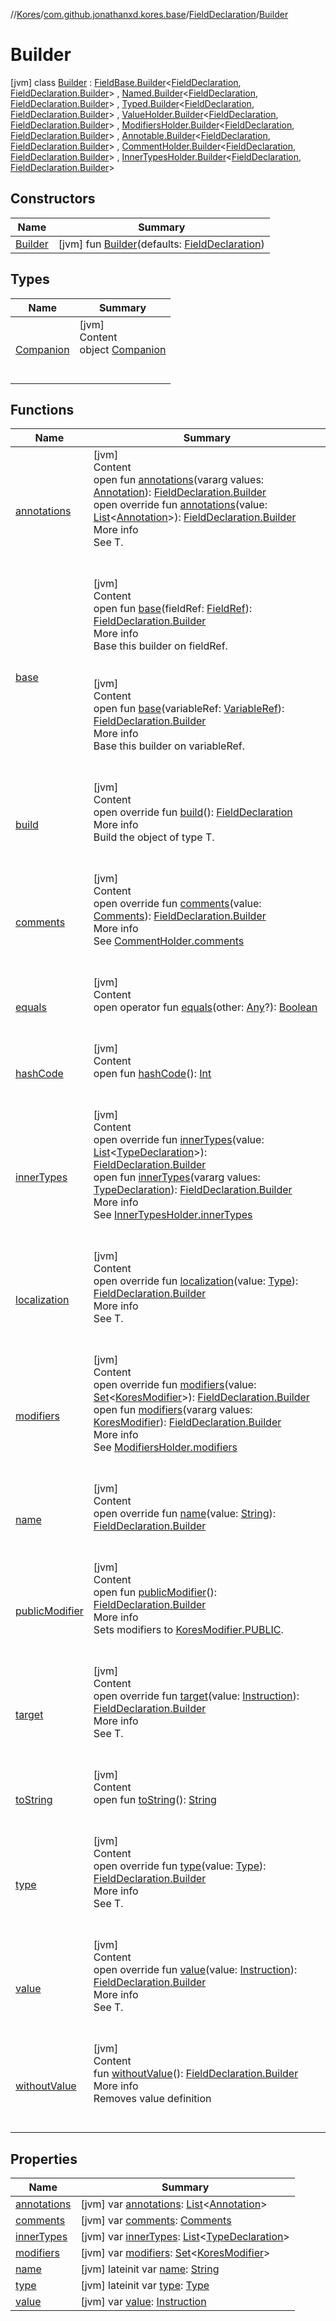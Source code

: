 //[Kores](../../../index.md)/[com.github.jonathanxd.kores.base](../../index.md)/[FieldDeclaration](../index.md)/[Builder](index.md)



# Builder  
 [jvm] class [Builder](index.md) : [FieldBase.Builder](../../-field-base/-builder/index.md)<[FieldDeclaration](../index.md), [FieldDeclaration.Builder](index.md)> , [Named.Builder](../../-named/-builder/index.md)<[FieldDeclaration](../index.md), [FieldDeclaration.Builder](index.md)> , [Typed.Builder](../../-typed/-builder/index.md)<[FieldDeclaration](../index.md), [FieldDeclaration.Builder](index.md)> , [ValueHolder.Builder](../../-value-holder/-builder/index.md)<[FieldDeclaration](../index.md), [FieldDeclaration.Builder](index.md)> , [ModifiersHolder.Builder](../../-modifiers-holder/-builder/index.md)<[FieldDeclaration](../index.md), [FieldDeclaration.Builder](index.md)> , [Annotable.Builder](../../-annotable/-builder/index.md)<[FieldDeclaration](../index.md), [FieldDeclaration.Builder](index.md)> , [CommentHolder.Builder](../../../com.github.jonathanxd.kores.base.comment/-comment-holder/-builder/index.md)<[FieldDeclaration](../index.md), [FieldDeclaration.Builder](index.md)> , [InnerTypesHolder.Builder](../../-inner-types-holder/-builder/index.md)<[FieldDeclaration](../index.md), [FieldDeclaration.Builder](index.md)>    


## Constructors  
  
|  Name|  Summary| 
|---|---|
| <a name="com.github.jonathanxd.kores.base/FieldDeclaration.Builder/Builder/#com.github.jonathanxd.kores.base.FieldDeclaration/PointingToDeclaration/"></a>[Builder](-builder.md)| <a name="com.github.jonathanxd.kores.base/FieldDeclaration.Builder/Builder/#com.github.jonathanxd.kores.base.FieldDeclaration/PointingToDeclaration/"></a> [jvm] fun [Builder](-builder.md)(defaults: [FieldDeclaration](../index.md))   <br>


## Types  
  
|  Name|  Summary| 
|---|---|
| <a name="com.github.jonathanxd.kores.base/FieldDeclaration.Builder.Companion///PointingToDeclaration/"></a>[Companion](-companion/index.md)| <a name="com.github.jonathanxd.kores.base/FieldDeclaration.Builder.Companion///PointingToDeclaration/"></a>[jvm]  <br>Content  <br>object [Companion](-companion/index.md)  <br><br><br>


## Functions  
  
|  Name|  Summary| 
|---|---|
| <a name="com.github.jonathanxd.kores.base/Annotable.Builder/annotations/#kotlin.Array[com.github.jonathanxd.kores.base.Annotation]/PointingToDeclaration/"></a>[annotations](../../-annotable/-builder/annotations.md)| <a name="com.github.jonathanxd.kores.base/Annotable.Builder/annotations/#kotlin.Array[com.github.jonathanxd.kores.base.Annotation]/PointingToDeclaration/"></a>[jvm]  <br>Content  <br>open fun [annotations](../../-annotable/-builder/annotations.md)(vararg values: [Annotation](../../-annotation/index.md)): [FieldDeclaration.Builder](index.md)  <br>open override fun [annotations](annotations.md)(value: [List](https://kotlinlang.org/api/latest/jvm/stdlib/kotlin.collections/-list/index.html)<[Annotation](../../-annotation/index.md)>): [FieldDeclaration.Builder](index.md)  <br>More info  <br>See T.  <br><br><br>
| <a name="com.github.jonathanxd.kores.base/FieldBase.Builder/base/#com.github.jonathanxd.kores.common.FieldRef/PointingToDeclaration/"></a>[base](../../-field-base/-builder/base.md)| <a name="com.github.jonathanxd.kores.base/FieldBase.Builder/base/#com.github.jonathanxd.kores.common.FieldRef/PointingToDeclaration/"></a>[jvm]  <br>Content  <br>open fun [base](../../-field-base/-builder/base.md)(fieldRef: [FieldRef](../../../com.github.jonathanxd.kores.common/-field-ref/index.md)): [FieldDeclaration.Builder](index.md)  <br>More info  <br>Base this builder on fieldRef.  <br><br><br>[jvm]  <br>Content  <br>open fun [base](../../-field-base/-builder/base.md)(variableRef: [VariableRef](../../../com.github.jonathanxd.kores.common/-variable-ref/index.md)): [FieldDeclaration.Builder](index.md)  <br>More info  <br>Base this builder on variableRef.  <br><br><br>
| <a name="com.github.jonathanxd.kores.base/FieldDeclaration.Builder/build/#/PointingToDeclaration/"></a>[build](build.md)| <a name="com.github.jonathanxd.kores.base/FieldDeclaration.Builder/build/#/PointingToDeclaration/"></a>[jvm]  <br>Content  <br>open override fun [build](build.md)(): [FieldDeclaration](../index.md)  <br>More info  <br>Build the object of type T.  <br><br><br>
| <a name="com.github.jonathanxd.kores.base/FieldDeclaration.Builder/comments/#com.github.jonathanxd.kores.base.comment.Comments/PointingToDeclaration/"></a>[comments](comments.md)| <a name="com.github.jonathanxd.kores.base/FieldDeclaration.Builder/comments/#com.github.jonathanxd.kores.base.comment.Comments/PointingToDeclaration/"></a>[jvm]  <br>Content  <br>open override fun [comments](comments.md)(value: [Comments](../../../com.github.jonathanxd.kores.base.comment/-comments/index.md)): [FieldDeclaration.Builder](index.md)  <br>More info  <br>See [CommentHolder.comments](../../../com.github.jonathanxd.kores.base.comment/-comment-holder/comments.md)  <br><br><br>
| <a name="kotlin/Any/equals/#kotlin.Any?/PointingToDeclaration/"></a>[equals](../../../com.github.jonathanxd.kores.util/-simple-resolver/index.md#%5Bkotlin%2FAny%2Fequals%2F%23kotlin.Any%3F%2FPointingToDeclaration%2F%5D%2FFunctions%2F-1211764316)| <a name="kotlin/Any/equals/#kotlin.Any?/PointingToDeclaration/"></a>[jvm]  <br>Content  <br>open operator fun [equals](../../../com.github.jonathanxd.kores.util/-simple-resolver/index.md#%5Bkotlin%2FAny%2Fequals%2F%23kotlin.Any%3F%2FPointingToDeclaration%2F%5D%2FFunctions%2F-1211764316)(other: [Any](https://kotlinlang.org/api/latest/jvm/stdlib/kotlin/-any/index.html)?): [Boolean](https://kotlinlang.org/api/latest/jvm/stdlib/kotlin/-boolean/index.html)  <br><br><br>
| <a name="kotlin/Any/hashCode/#/PointingToDeclaration/"></a>[hashCode](../../../com.github.jonathanxd.kores.util/-simple-resolver/index.md#%5Bkotlin%2FAny%2FhashCode%2F%23%2FPointingToDeclaration%2F%5D%2FFunctions%2F-1211764316)| <a name="kotlin/Any/hashCode/#/PointingToDeclaration/"></a>[jvm]  <br>Content  <br>open fun [hashCode](../../../com.github.jonathanxd.kores.util/-simple-resolver/index.md#%5Bkotlin%2FAny%2FhashCode%2F%23%2FPointingToDeclaration%2F%5D%2FFunctions%2F-1211764316)(): [Int](https://kotlinlang.org/api/latest/jvm/stdlib/kotlin/-int/index.html)  <br><br><br>
| <a name="com.github.jonathanxd.kores.base/FieldDeclaration.Builder/innerTypes/#kotlin.collections.List[com.github.jonathanxd.kores.base.TypeDeclaration]/PointingToDeclaration/"></a>[innerTypes](inner-types.md)| <a name="com.github.jonathanxd.kores.base/FieldDeclaration.Builder/innerTypes/#kotlin.collections.List[com.github.jonathanxd.kores.base.TypeDeclaration]/PointingToDeclaration/"></a>[jvm]  <br>Content  <br>open override fun [innerTypes](inner-types.md)(value: [List](https://kotlinlang.org/api/latest/jvm/stdlib/kotlin.collections/-list/index.html)<[TypeDeclaration](../../-type-declaration/index.md)>): [FieldDeclaration.Builder](index.md)  <br>open fun [innerTypes](../../-inner-types-holder/-builder/inner-types.md)(vararg values: [TypeDeclaration](../../-type-declaration/index.md)): [FieldDeclaration.Builder](index.md)  <br>More info  <br>See [InnerTypesHolder.innerTypes](../../-inner-types-holder/inner-types.md)  <br><br><br>
| <a name="com.github.jonathanxd.kores.base/FieldDeclaration.Builder/localization/#java.lang.reflect.Type/PointingToDeclaration/"></a>[localization](localization.md)| <a name="com.github.jonathanxd.kores.base/FieldDeclaration.Builder/localization/#java.lang.reflect.Type/PointingToDeclaration/"></a>[jvm]  <br>Content  <br>open override fun [localization](localization.md)(value: [Type](https://docs.oracle.com/javase/8/docs/api/java/lang/reflect/Type.html)): [FieldDeclaration.Builder](index.md)  <br>More info  <br>See T.  <br><br><br>
| <a name="com.github.jonathanxd.kores.base/FieldDeclaration.Builder/modifiers/#kotlin.collections.Set[com.github.jonathanxd.kores.base.KoresModifier]/PointingToDeclaration/"></a>[modifiers](modifiers.md)| <a name="com.github.jonathanxd.kores.base/FieldDeclaration.Builder/modifiers/#kotlin.collections.Set[com.github.jonathanxd.kores.base.KoresModifier]/PointingToDeclaration/"></a>[jvm]  <br>Content  <br>open override fun [modifiers](modifiers.md)(value: [Set](https://kotlinlang.org/api/latest/jvm/stdlib/kotlin.collections/-set/index.html)<[KoresModifier](../../-kores-modifier/index.md)>): [FieldDeclaration.Builder](index.md)  <br>open fun [modifiers](../../-modifiers-holder/-builder/modifiers.md)(vararg values: [KoresModifier](../../-kores-modifier/index.md)): [FieldDeclaration.Builder](index.md)  <br>More info  <br>See [ModifiersHolder.modifiers](../../-modifiers-holder/modifiers.md)  <br><br><br>
| <a name="com.github.jonathanxd.kores.base/FieldDeclaration.Builder/name/#kotlin.String/PointingToDeclaration/"></a>[name](name.md)| <a name="com.github.jonathanxd.kores.base/FieldDeclaration.Builder/name/#kotlin.String/PointingToDeclaration/"></a>[jvm]  <br>Content  <br>open override fun [name](name.md)(value: [String](https://kotlinlang.org/api/latest/jvm/stdlib/kotlin/-string/index.html)): [FieldDeclaration.Builder](index.md)  <br><br><br>
| <a name="com.github.jonathanxd.kores.base/ModifiersHolder.Builder/publicModifier/#/PointingToDeclaration/"></a>[publicModifier](../../-modifiers-holder/-builder/public-modifier.md)| <a name="com.github.jonathanxd.kores.base/ModifiersHolder.Builder/publicModifier/#/PointingToDeclaration/"></a>[jvm]  <br>Content  <br>open fun [publicModifier](../../-modifiers-holder/-builder/public-modifier.md)(): [FieldDeclaration.Builder](index.md)  <br>More info  <br>Sets modifiers to [KoresModifier.PUBLIC](../../-kores-modifier/-p-u-b-l-i-c/index.md).  <br><br><br>
| <a name="com.github.jonathanxd.kores.base/FieldDeclaration.Builder/target/#com.github.jonathanxd.kores.Instruction/PointingToDeclaration/"></a>[target](target.md)| <a name="com.github.jonathanxd.kores.base/FieldDeclaration.Builder/target/#com.github.jonathanxd.kores.Instruction/PointingToDeclaration/"></a>[jvm]  <br>Content  <br>open override fun [target](target.md)(value: [Instruction](../../../com.github.jonathanxd.kores/-instruction/index.md)): [FieldDeclaration.Builder](index.md)  <br>More info  <br>See T.  <br><br><br>
| <a name="kotlin/Any/toString/#/PointingToDeclaration/"></a>[toString](../../../com.github.jonathanxd.kores.util/-simple-resolver/index.md#%5Bkotlin%2FAny%2FtoString%2F%23%2FPointingToDeclaration%2F%5D%2FFunctions%2F-1211764316)| <a name="kotlin/Any/toString/#/PointingToDeclaration/"></a>[jvm]  <br>Content  <br>open fun [toString](../../../com.github.jonathanxd.kores.util/-simple-resolver/index.md#%5Bkotlin%2FAny%2FtoString%2F%23%2FPointingToDeclaration%2F%5D%2FFunctions%2F-1211764316)(): [String](https://kotlinlang.org/api/latest/jvm/stdlib/kotlin/-string/index.html)  <br><br><br>
| <a name="com.github.jonathanxd.kores.base/FieldDeclaration.Builder/type/#java.lang.reflect.Type/PointingToDeclaration/"></a>[type](type.md)| <a name="com.github.jonathanxd.kores.base/FieldDeclaration.Builder/type/#java.lang.reflect.Type/PointingToDeclaration/"></a>[jvm]  <br>Content  <br>open override fun [type](type.md)(value: [Type](https://docs.oracle.com/javase/8/docs/api/java/lang/reflect/Type.html)): [FieldDeclaration.Builder](index.md)  <br>More info  <br>See T.  <br><br><br>
| <a name="com.github.jonathanxd.kores.base/FieldDeclaration.Builder/value/#com.github.jonathanxd.kores.Instruction/PointingToDeclaration/"></a>[value](value.md)| <a name="com.github.jonathanxd.kores.base/FieldDeclaration.Builder/value/#com.github.jonathanxd.kores.Instruction/PointingToDeclaration/"></a>[jvm]  <br>Content  <br>open override fun [value](value.md)(value: [Instruction](../../../com.github.jonathanxd.kores/-instruction/index.md)): [FieldDeclaration.Builder](index.md)  <br>More info  <br>See T.  <br><br><br>
| <a name="com.github.jonathanxd.kores.base/FieldDeclaration.Builder/withoutValue/#/PointingToDeclaration/"></a>[withoutValue](without-value.md)| <a name="com.github.jonathanxd.kores.base/FieldDeclaration.Builder/withoutValue/#/PointingToDeclaration/"></a>[jvm]  <br>Content  <br>fun [withoutValue](without-value.md)(): [FieldDeclaration.Builder](index.md)  <br>More info  <br>Removes value definition  <br><br><br>


## Properties  
  
|  Name|  Summary| 
|---|---|
| <a name="com.github.jonathanxd.kores.base/FieldDeclaration.Builder/annotations/#/PointingToDeclaration/"></a>[annotations](annotations.md)| <a name="com.github.jonathanxd.kores.base/FieldDeclaration.Builder/annotations/#/PointingToDeclaration/"></a> [jvm] var [annotations](annotations.md): [List](https://kotlinlang.org/api/latest/jvm/stdlib/kotlin.collections/-list/index.html)<[Annotation](../../-annotation/index.md)>   <br>
| <a name="com.github.jonathanxd.kores.base/FieldDeclaration.Builder/comments/#/PointingToDeclaration/"></a>[comments](comments.md)| <a name="com.github.jonathanxd.kores.base/FieldDeclaration.Builder/comments/#/PointingToDeclaration/"></a> [jvm] var [comments](comments.md): [Comments](../../../com.github.jonathanxd.kores.base.comment/-comments/index.md)   <br>
| <a name="com.github.jonathanxd.kores.base/FieldDeclaration.Builder/innerTypes/#/PointingToDeclaration/"></a>[innerTypes](inner-types.md)| <a name="com.github.jonathanxd.kores.base/FieldDeclaration.Builder/innerTypes/#/PointingToDeclaration/"></a> [jvm] var [innerTypes](inner-types.md): [List](https://kotlinlang.org/api/latest/jvm/stdlib/kotlin.collections/-list/index.html)<[TypeDeclaration](../../-type-declaration/index.md)>   <br>
| <a name="com.github.jonathanxd.kores.base/FieldDeclaration.Builder/modifiers/#/PointingToDeclaration/"></a>[modifiers](modifiers.md)| <a name="com.github.jonathanxd.kores.base/FieldDeclaration.Builder/modifiers/#/PointingToDeclaration/"></a> [jvm] var [modifiers](modifiers.md): [Set](https://kotlinlang.org/api/latest/jvm/stdlib/kotlin.collections/-set/index.html)<[KoresModifier](../../-kores-modifier/index.md)>   <br>
| <a name="com.github.jonathanxd.kores.base/FieldDeclaration.Builder/name/#/PointingToDeclaration/"></a>[name](name.md)| <a name="com.github.jonathanxd.kores.base/FieldDeclaration.Builder/name/#/PointingToDeclaration/"></a> [jvm] lateinit var [name](name.md): [String](https://kotlinlang.org/api/latest/jvm/stdlib/kotlin/-string/index.html)   <br>
| <a name="com.github.jonathanxd.kores.base/FieldDeclaration.Builder/type/#/PointingToDeclaration/"></a>[type](type.md)| <a name="com.github.jonathanxd.kores.base/FieldDeclaration.Builder/type/#/PointingToDeclaration/"></a> [jvm] lateinit var [type](type.md): [Type](https://docs.oracle.com/javase/8/docs/api/java/lang/reflect/Type.html)   <br>
| <a name="com.github.jonathanxd.kores.base/FieldDeclaration.Builder/value/#/PointingToDeclaration/"></a>[value](value.md)| <a name="com.github.jonathanxd.kores.base/FieldDeclaration.Builder/value/#/PointingToDeclaration/"></a> [jvm] var [value](value.md): [Instruction](../../../com.github.jonathanxd.kores/-instruction/index.md)   <br>

